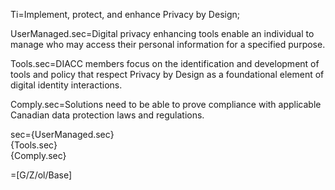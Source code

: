 Ti=Implement, protect, and enhance Privacy by Design;

UserManaged.sec=Digital privacy enhancing tools enable an individual to manage who may access their personal information for a specified purpose. 

Tools.sec=DIACC members focus on the identification and development of tools and policy that respect Privacy by Design as a foundational element of digital identity interactions. 

Comply.sec=Solutions need to be able to prove compliance with applicable Canadian data protection laws and regulations.

sec={UserManaged.sec}<br>{Tools.sec}<br>{Comply.sec}

=[G/Z/ol/Base]